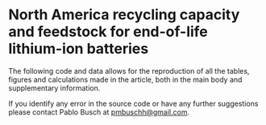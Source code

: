# North America recycling capacity and feedstock for end-of-life lithium-ion batteries

The following code and data allows for the reproduction of all the tables, figures and calculations made in the article, both in the main body and supplementary information.

If you identify any error in the source code or have any further suggestions please contact Pablo Busch at pmbuschh@gmail.com.

